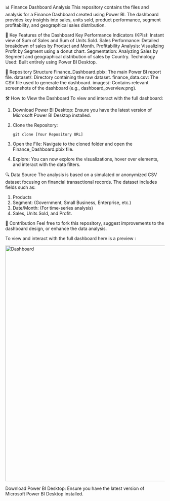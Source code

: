  📊 Finance Dashboard Analysis
     This repository contains the files and analysis for a Finance Dashboard created using Power BI. The dashboard provides key insights into sales, units sold, product performance, segment profitability, and 
     geographical sales distribution.

 🌟 Key Features of the Dashboard
       Key Performance Indicators (KPIs): Instant view of Sum of Sales and Sum of Units Sold.
       Sales Performance: Detailed breakdown of sales by Product and Month.
       Profitability Analysis: Visualizing Profit by Segment using a donut chart.
       Segmentation: Analyzing Sales by Segment and geographical distribution of sales by Country.
       Technology Used: Built entirely using Power BI Desktop.
      
 📁 Repository Structure
       Finance_Dashboard.pbix: The main Power BI report file.
       dataset/: Directory containing the raw dataset.
       finance_data.csv: The CSV file used to generate the dashboard.
       images/: Contains relevant screenshots of the dashboard (e.g., dashboard_overview.png).    

 🛠️ How to View the Dashboard
   To view and interact with the full dashboard:

   1. Download Power BI Desktop: Ensure you have the latest version of Microsoft Power BI Desktop installed.
   2. Clone the Repository:

          git clone [Your Repository URL]
   3. Open the File: Navigate to the cloned folder and open the Finance_Dashboard.pbix file.
   4. Explore: You can now explore the visualizations, hover over elements, and interact with the data filters.

🔍 Data Source
  The analysis is based on a simulated or anonymized CSV dataset focusing on financial transactional records. The dataset includes fields such as:

 1. Products
 2. Segment: (Government, Small Business, Enterprise, etc.)
 3. Date/Month: (For time-series analysis)
 4. Sales, Units Sold, and Profit.

🤝 Contribution
Feel free to fork this repository, suggest improvements to the dashboard design, or enhance the data analysis.

To view and interact with the full dashboard here is a preview :

   <img width="1330" height="743" alt="Dashboard" src="https://github.com/user-attachments/assets/e5ba6b86-e6c9-4096-89a1-931961a2f3e1" />



Download Power BI Desktop: Ensure you have the latest version of Microsoft Power BI Desktop installed.
